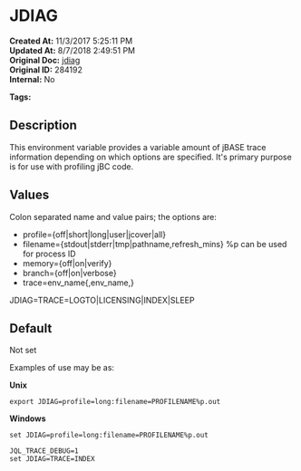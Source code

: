 # JDIAG

**Created At:** 11/3/2017 5:25:11 PM  
**Updated At:** 8/7/2018 2:49:51 PM  
**Original Doc:** [jdiag](https://docs.jbase.com/41717-environment-variables/jdiag)  
**Original ID:** 284192  
**Internal:** No  

**Tags:**
<badge text='diagnosis' vertical='middle' />
<badge text='profile' vertical='middle' />
<badge text='trace' vertical='middle' />

## Description

This environment variable provides a variable amount of jBASE trace information depending on
which options are specified. It's primary purpose is for use with profiling jBC code.



## Values

Colon separated name and value pairs; the options are:

- profile={off|short|long|user|jcover|all}
- filename={stdout|stderr|tmp|pathname,refresh\_mins} %p can be used for process ID
- memory={off|on|verify}
- branch={off|on|verbose}
- trace=env\_name{,env\_name,}


JDIAG=TRACE=LOGTO|LICENSING|INDEX|SLEEP



## Default

Not set



Examples of use may be as:

**Unix**

```
export JDIAG=profile=long:filename=PROFILENAME%p.out  
```

**Windows**

```
set JDIAG=profile=long:filename=PROFILENAME%p.out 
```



```
JQL_TRACE_DEBUG=1
set JDIAG=TRACE=INDEX
```
